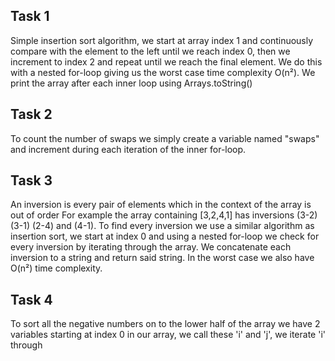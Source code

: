 ## Task 1
Simple insertion sort algorithm, we start at array index 1 and continuously 
compare with the element to the left until we reach index 0, then we increment
to index 2 and repeat until we reach the final element.
We do this with a nested for-loop giving us the worst case time complexity O(n²).
We print the array after each inner loop using Arrays.toString()
## Task 2
To count the number of swaps we simply create a variable named "swaps" and
increment during each iteration of the inner for-loop.
## Task 3
An inversion is every pair of elements which in the context of the array is out of order
For example the array containing [3,2,4,1] has inversions (3-2) (3-1) (2-4) and (4-1).
To find every inversion we use a similar algorithm as insertion sort, we start at index 0
and using a nested for-loop we check for every inversion by iterating through the array.
We concatenate each inversion to a string and return said string. In the worst case 
we also have O(n²) time complexity.
## Task 4
To sort all the negative numbers on to the lower half of the array we have 2 variables starting at index
0 in our array, we call these 'i' and 'j', we iterate 'i' through